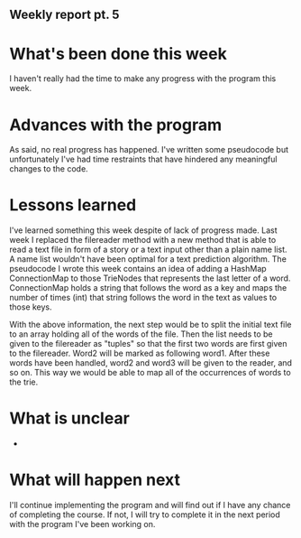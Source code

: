 ## Weekly report pt. 5

# What's been done this week

I haven't really had the time to make any progress with the program this week. 

# Advances with the program

As said, no real progress has happened. I've written some pseudocode but unfortunately I've had time restraints that have hindered any meaningful changes to the code. 

# Lessons learned

I've learned something this week despite of lack of progress made. Last week I replaced the filereader method with a new method that is able to read a text file in form of a story or a text input other than a plain name list. A name list wouldn't have been optimal for a text prediction algorithm. The pseudocode I wrote this week contains an idea of adding a HashMap ConnectionMap to those TrieNodes that represents the last letter of a word. ConnectionMap holds a string that follows the word as a key and maps the number of times (int) that string follows the word in the text as values to those keys. 

With the above information, the next step would be to split the initial text file to an array holding all of the words of the file. Then the list needs to be given to the filereader as "tuples" so that the first two words are first given to the filereader. Word2 will be marked as following word1. After these words have been handled, word2 and word3 will be given to the reader, and so on. This way we would be able to map all of the occurrences of words to the trie.

# What is unclear

-

# What will happen next

I'll continue implementing the program and will find out if I have any chance of completing the course. If not, I will try to complete it in the next period with the program I've been working on.